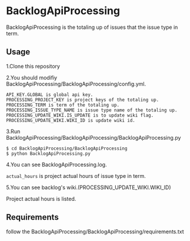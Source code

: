 # BacklogApiProcessing

BacklogApiProcessing is the totaling up of issues that the issue type in term.

## Usage

1.Clone this repository

2.You should modifiy BacklogApiProcessing/BacklogApiProcessing/config.yml.

```
API_KEY.GLOBAL is global api key.
PROCESSING_PROJECT_KEY is project keys of the totaling up.
PROCESSING_TERM is term of the totaling up.
PROCESSING_ISSUE_TYPE_NAME is issue type name of the totaling up.
PROCESSING_UPDATE_WIKI.IS_UPDATE is to update wiki flag.
PROCESSING_UPDATE_WIKI.WIKI_ID is update wiki id.
```


3.Run BacklogApiProcessing/BacklogApiProcessing/BacklogApiProcessing.py

```
$ cd BacklogApiProcessing/BacklogApiProcessing
$ python BacklogApiProcessing.py
```

4.You can see BacklogApiProcessing.log.

```actual_hours``` is project actual hours of issue type in term.

5.You can see backlog's wiki.(PROCESSING_UPDATE_WIKI.WIKI_ID)

Project actual hours is listed.

## Requirements

follow the BacklogApiProcessing/BacklogApiProcessing/requirements.txt
